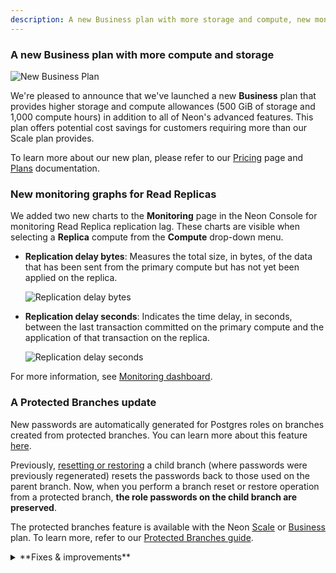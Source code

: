 ```yaml
---
description: A new Business plan with more storage and compute, new monitoring charts for Read Replicas, and a Protected Branches update
---
```


### A new Business plan with more compute and storage

![New Business Plan](/docs/relnotes/new_business_plan.png)

We're pleased to announce that we've launched a new **Business** plan that provides higher storage and compute allowances (500 GiB of storage and 1,000 compute hours) in addition to all of Neon's advanced features. This plan offers potential cost savings for customers requiring more than our Scale plan provides.

To learn more about our new plan, please refer to our [Pricing](https://neon.tech/pricing) page and [Plans](/docs/introduction/plans) documentation.

### New monitoring graphs for Read Replicas

We added two new charts to the **Monitoring** page in the Neon Console for monitoring Read Replica replication lag. These charts are visible when selecting a **Replica** compute from the **Compute** drop-down menu.

- **Replication delay bytes**: Measures the total size, in bytes, of the data that has been sent from the primary compute but has not yet been applied on the replica.

  ![Replication delay bytes](/docs/introduction/rep_delay_bytes.png)

- **Replication delay seconds**: Indicates the time delay, in seconds, between the last transaction committed on the primary compute and the application of that transaction on the replica.

  ![Replication delay seconds](/docs/introduction/rep_delay_seconds.png)

For more information, see [Monitoring dashboard](/docs/introduction/monitoring-page).

### A Protected Branches update

New passwords are automatically generated for Postgres roles on branches created from protected branches. You can learn more about this feature [here](/docs/guides/protected-branches#new-passwords-generated-for-postgres-roles-on-child-branches).

Previously, [resetting or restoring](/docs/introduction/point-in-time-restore) a child branch (where passwords were previously regenerated) resets the passwords back to those used on the parent branch. Now, when you perform a branch reset or restore operation from a protected branch, **the role passwords on the child branch are preserved**.

The protected branches feature is available with the Neon [Scale](/docs/introduction/plans#scale) or [Business](/docs/introduction/plans#business) plan. To learn more, refer to our [Protected Branches guide](/docs/guides/protected-branches).

<details>
<summary>**Fixes & improvements**</summary>

- The **Branches** page now includes a **Created by** column that displays the name and avatar of the user who created the branch, if available. Additionally, a **Web** identifier tag is displayed if the branch was created via the Neon Console.
- Fixed an issue on the **Billing** page where an incorrect branch limit was displayed for a project shared by a paid Neon account.
- Fixed an issue that prevented restoring a protected branch.
- Fixed an issue with the [Neon Vercel Integration](/docs/guides/vercel#add-the-neon-vercel-integration) that caused a `Something went wrong` error when creating a new Neon project during integration installation.
- Fixed an issue with the database selector in the [Neon SQL Editor](/docs/get-started-with-neon/query-with-neon-sql-editor). Selecting a different database did not change the database.

</details>
